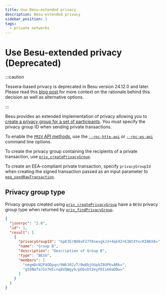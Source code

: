 ```yaml
---
title: Use Besu-extended privacy
description: Besu-extended privacy
sidebar_position: 2
tags:
  - private networks
---
```


# Use Besu-extended privacy (Deprecated)

:::caution

Tessera-based privacy is deprecated in Besu version 24.12.0 and later. Please read this [blog post](https://www.lfdecentralizedtrust.org/blog/sunsetting-tessera-and-simplifying-hyperledger-besu) for more context on the rationale behind this decision as well as alternative options.

:::

Besu provides an extended implementation of privacy allowing you to [create a privacy group for a set of participants](../../concepts/privacy/privacy-groups.md). You must specify the privacy group ID when sending private transactions.

To enable the [`PRIV` API methods](../../reference/api/index.md#priv-methods), use the [`--rpc-http-api`](../../../public-networks/reference/cli/options.md#rpc-http-api) or [`--rpc-ws-api`](../../../public-networks/reference/cli/options.md#rpc-ws-api) command line options.

To create the privacy group containing the recipients of a private transaction, use [`priv_createPrivacyGroup`](../../reference/api/index.md#priv_createprivacygroup).

To create an EEA-compliant private transaction, specify `privacyGroupId` when creating the signed transaction passed as an input parameter to [`eea_sendRawTransaction`](../../reference/api/index.md#eea_sendrawtransaction).

## Privacy group type

Privacy groups created using [`priv_createPrivacyGroup`](../../reference/api/index.md#priv_createprivacygroup) have a `BESU` privacy group type when returned by [`priv_findPrivacyGroup`](../../reference/api/index.md#priv_findprivacygroup).

```json
{
  "jsonrpc": "2.0",
  "id": 1,
  "result": [
    {
      "privacyGroupId": "GpK3ErNO0xF27T0sevgkJ3+4qk9Z+E3HtXYxcKIBKX8=",
      "name": "Group B",
      "description": "Description of Group B",
      "type": "BESU",
      "members": [
        "negmDcN2P4ODpqn/6WkJ02zT/0w0bjhGpkZ8UP6vARk=",
        "g59BmTeJIn7HIcnq8VQWgyh/pDbvbt2eyP0Ii60aDDw="
      ]
    }
  ]
}
```
